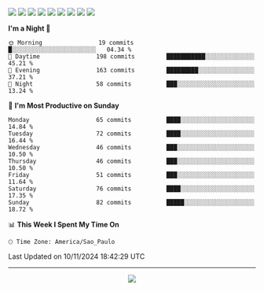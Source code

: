<p>
  <img src="https://img.shields.io/badge/go-%2300ADD8.svg?style=for-the-badge&logo=go&logoColor=white">
  <img src="https://img.shields.io/badge/typescript-%23007ACC.svg?style=for-the-badge&logo=typescript&logoColor=white">
  <img src="https://img.shields.io/badge/node.js-6DA55F?style=for-the-badge&logo=node.js&logoColor=white">
  <img src="https://img.shields.io/badge/python-3670A0?style=for-the-badge&logo=python&logoColor=ffdd54">
  <img src="https://img.shields.io/badge/Laravel-FF2D20?style=for-the-badge&logo=laravel&logoColor=white">
  <img src="https://img.shields.io/badge/html5-%23E34F26.svg?style=for-the-badge&logo=html5&logoColor=white">
  <img src="https://img.shields.io/badge/css3-%231572B6.svg?style=for-the-badge&logo=css3&logoColor=white">
  <img src="https://img.shields.io/badge/tailwindcss-%2338B2AC.svg?style=for-the-badge&logo=tailwind-css&logoColor=white">
  <img src="https://img.shields.io/badge/AWS-%23FF9900.svg?style=for-the-badge&logo=amazon-aws&logoColor=white">
</p>

<!--START_SECTION:waka-->
**I'm a Night 🦉** 

```text
🌞 Morning                19 commits          █░░░░░░░░░░░░░░░░░░░░░░░░   04.34 % 
🌆 Daytime                198 commits         ███████████░░░░░░░░░░░░░░   45.21 % 
🌃 Evening                163 commits         █████████░░░░░░░░░░░░░░░░   37.21 % 
🌙 Night                  58 commits          ███░░░░░░░░░░░░░░░░░░░░░░   13.24 % 
```
📅 **I'm Most Productive on Sunday** 

```text
Monday                   65 commits          ████░░░░░░░░░░░░░░░░░░░░░   14.84 % 
Tuesday                  72 commits          ████░░░░░░░░░░░░░░░░░░░░░   16.44 % 
Wednesday                46 commits          ███░░░░░░░░░░░░░░░░░░░░░░   10.50 % 
Thursday                 46 commits          ███░░░░░░░░░░░░░░░░░░░░░░   10.50 % 
Friday                   51 commits          ███░░░░░░░░░░░░░░░░░░░░░░   11.64 % 
Saturday                 76 commits          ████░░░░░░░░░░░░░░░░░░░░░   17.35 % 
Sunday                   82 commits          █████░░░░░░░░░░░░░░░░░░░░   18.72 % 
```


📊 **This Week I Spent My Time On** 

```text
🕑︎ Time Zone: America/Sao_Paulo
```


 Last Updated on 10/11/2024 18:42:29 UTC
<!--END_SECTION:waka-->

---
<p align="center">
  <img src="https://visitcount.itsvg.in/api?id=OrlatoDev&icon=0&color=12">
</p>

